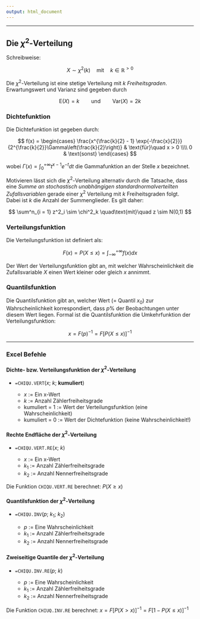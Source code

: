 ```yaml
---
output: html_document
---
```


***

## Die $\chi^2$-Verteilung

Schreibweise:

$$ X \sim \chi^2(k) \quad\text{mit}\quad k \in \mathbb{R}^{>0} $$

Die $\chi^2$-Verteilung ist eine stetige Verteilung mit $k$ *Freiheitsgraden*. 
Erwartungswert und Varianz sind gegeben durch

$$ \text{E}(X) = k \qquad\text{und}\qquad \text{Var}(X) = 2k $$

### Dichtefunktion

Die Dichtefunktion ist gegeben durch:

$$ f(x) = \begin{cases}
\frac{x^{\frac{k}{2} - 1} \exp{-\frac{x}{2}}}{2^{\frac{k}{2}}\Gamma\left(\frac{k}{2}\right)} & \text{für}\quad x > 0 \\\\
0 & \text{sonst}
\end{cases} $$

wobei $\Gamma(x) = \int^{+\infty}_0 t^{x-1}e^{-t} dt$ die Gammafunktion an der Stelle
$x$ bezeichnet.

Motivieren lässt sich die $\chi^2$-Verteilung alternativ durch die Tatsache, dass eine *Summe
an stochastisch unabhängigen standardnormalverteilten Zufallsvariablen* gerade einer
$\chi^2$ Verteilung mit $k$ Freiheitsgraden folgt. Dabei ist $k$ die Anzahl der Summenglieder. 
Es gilt daher:

$$ \sum^n_{i = 1} z^2_i \sim \chi^2_k \quad\text{mit}\quad z \sim N(0,1) $$

### Verteilungsfunktion

Die Verteilungsfunktion ist definiert als:

$$ F(x) = P(X \leq x) = \int^{+\infty}_{-\infty}f(x) dx $$

Der Wert der Verteilungsfunktion gibt an, mit welcher Wahrscheinlichkeit die 
Zufallsvariable $X$ einen Wert kleiner oder gleich $x$ annimmt.

### Quantilsfunktion

Die Quantilsfunktion gibt an, welcher Wert (= Quantil $x_0$) zur Wahrscheinlichkeit
korrespondiert, dass $p\%$ der Beobachtungen unter diesem Wert liegen. Formal ist
die Quantilsfunktion die Umkehrfunktion der Verteilungsfunktion: 

$$ x = F(p)^{-1} = F[P(X \leq x)]^{-1} $$

---

### Excel Befehle

#### Dichte- bzw. Verteilungsfunktion der $\chi^2$-Verteilung

+ `=CHIQU.VERT`($x$; $k$; **kumuliert**)

    + $x$ := Ein x-Wert
    + $k$ := Anzahl Zählerfreiheitsgrade
    + kumuliert = 1 := Wert der Verteilungsfunktion (eine Wahrscheinlichkeit)
    + kumuliert = 0 := Wert der Dichtefunktion (keine Wahrscheinlichkeit!)

#### Rechte Endfläche der $\chi^2$-Verteilung

+ `=CHIQU.VERT.RE`($x$; $k$)

    + $x$ := Ein x-Wert
    + $k_1$ := Anzahl Zählerfreiheitsgrade
    + $k_2$ := Anzahl Nennerfreiheitsgrade
    
Die Funktion `CHIQU.VERT.RE` berechnet: $P(X \geq x)$

#### Quantilsfunktion der $\chi^2$-Verteilung

+ `=CHIQU.INV`($p$; $k_1$; $k_2$)

    + $p$ := Eine Wahrscheinlichkeit
    + $k_1$ := Anzahl Zählerfreiheitsgrade
    + $k_2$ := Anzahl Nennerfreiheitsgrade

#### Zweiseitige Quantile der $\chi^2$-Verteilung

+ `=CHIQU.INV.RE`($p$; $k$)

    + $p$ := Eine Wahrscheinlichkeit
    + $k_1$ := Anzahl Zählerfreiheitsgrade
    + $k_2$ := Anzahl Nennerfreiheitsgrade
    
Die Funktion `CHIUQ.INV.RE` berechnet: $x = F[P(X > x)]^{-1} = F[1 - P(X \leq x)]^{-1}$
